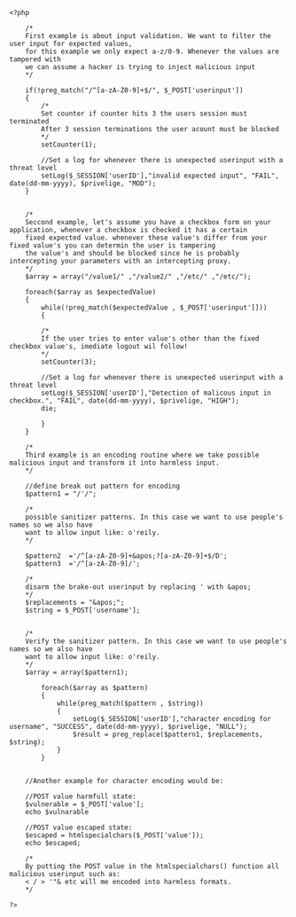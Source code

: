     <?php
       
        /*
     	First example is about input validation. We want to filter the user input for expected values, 
     	for this example we only expect a-z/0-9. Whenever the values are tampered with
        we can assume a hacker is trying to inject malicious input
     	*/
     	
     	if(!preg_match("/^[a-zA-Z0-9]+$/", $_POST['userinput'])
     	{
     		/*
			Set counter if counter hits 3 the users session must terminated
			After 3 session terminations the user acount must be blocked
			*/
			setCounter(1);
			
			//Set a log for whenever there is unexpected userinput with a threat level
			setLog($_SESSION['userID'],"invalid expected input", "FAIL", date(dd-mm-yyyy), $privelige, "MOD");
     	}
     
     
        /*
        Seccond example, let's assume you have a checkbox form on your application, whenever a checkbox is checked it has a certain
        fixed expected value. whenever these value's differ from your fixed value's you can determin the user is tampering
        the value's and should be blocked since he is probably intercepting your parameters with an intercepting proxy. 
        */
        $array = array("/value1/" ,"/value2/" ,"/etc/" ,"/etc/");
        
        foreach($array as $expectedValue)
        {
            while(!preg_match($expectedValue , $_POST['userinput']]))
            {
            
            /*
			If the user tries to enter value's other than the fixed checkbox value's, imediate logout wil follow!
			*/
			setCounter(3);
			
			//Set a log for whenever there is unexpected userinput with a threat level
			setLog($_SESSION['userID'],"Detection of malicous input in checkbox.", "FAIL", date(dd-mm-yyyy), $privelige, "HIGH");
            die;
            
            }        
        }
        
        /*
        Third example is an encoding routine where we take possible malicious input and transform it into harmless input.
        */
        
        //define break out pattern for encoding
		$pattern1 = "/'/";

		/* 
		possible sanitizer patterns. In this case we want to use people's names so we also have
		want to allow input like: o'reily.
		*/

		$pattern2  ='/^[a-zA-Z0-9]+&apos;?[a-zA-Z0-9]+$/D';
		$pattern3  ='/^[a-zA-Z0-9]/';
				
		/*
		disarm the brake-out userinput by replacing ' with &apos;
		*/		
		$replacements = "&apos;";
		$string = $_POST['username'];
		
		
		/*
		Verify the sanitizer pattern. In this case we want to use people's names so we also have
		want to allow input like: o'reily.
		*/
		$array = array($pattern1);
		
			foreach($array as $pattern)
			{	
				while(preg_match($pattern , $string))
				{
					setLog($_SESSION['userID'],"character encoding for username", "SUCCESS", date(dd-mm-yyyy), $privelige, "NULL");
					$result = preg_replace($pattern1, $replacements, $string);					
				}		
			}
		
		
		//Another example for character encoding would be: 
		
		//POST value harmfull state:
		$vulnerable = $_POST['value'];
		echo $vulnarable

		//POST value escaped state:
		$escaped = htmlspecialchars($_POST['value']);
		echo $escaped;
		
		/*
		By putting the POST value in the htmlspecialchars() function all malicious userinput such as:
		< / > '"& etc will me encoded into harmless formats.
		*/
        
    ?>